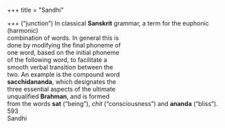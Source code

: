 +++
title = "Sandhi"

+++
(“junction”) In classical **Sanskrit** grammar, a term for the euphonic (harmonic)  
combination of words. In general this is  
done by modifying the final phoneme of  
one word, based on the initial phoneme  
of the following word, to facilitate a  
smooth verbal transition between the  
two. An example is the compound word  
**sacchidananda**, which designates the  
three essential aspects of the ultimate  
unqualified **Brahman**, and is formed  
from the words **sat** (“being”), *chit* (“consciousness”) and **ananda** (“bliss”).  
593  
Sandhi